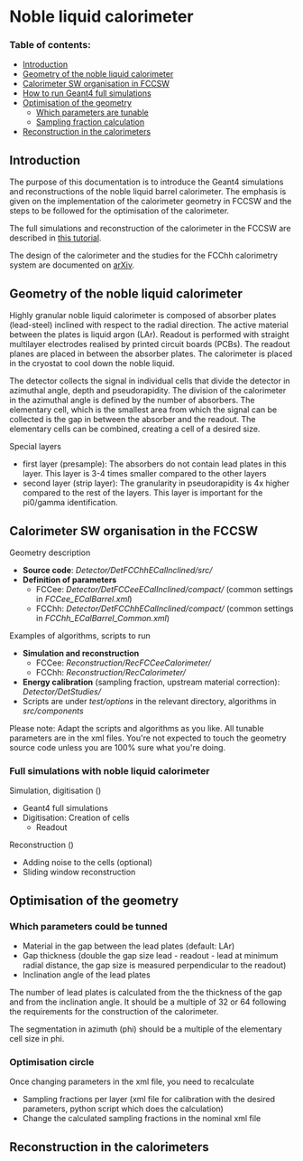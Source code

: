 # Noble liquid calorimeter

### Table of contents:
* [Introduction](#introduction)
* [Geometry of the noble liquid calorimeter](#ecal-geometry)
* [Calorimeter SW organisation in FCCSW](#code-where)
* [How to run Geant4 full simulations](#run-simulations)
* [Optimisation of the geometry](#optimisation)
  * [Which parameters are tunable](#parameters)
  * [Sampling fraction calculation](#sampling-fraction)
* [Reconstruction in the calorimeters](#reconstruction)

## Introduction

The purpose of this documentation is to introduce the Geant4 simulations and reconstructions of the noble liquid barrel calorimeter. The emphasis is given on the implementation of the calorimeter geometry in FCCSW and the steps to be followed for the optimisation of the calorimeter.

The full simulations and reconstruction of the calorimeter in the FCCSW are described in [this tutorial](https://hep-fcc.github.io/fcc-tutorials/full-detector-simulations/README.html).

The design of the calorimeter and the studies for the FCChh calorimetry system are documented on [arXiv](https://arxiv.org/abs/1912.09962).

## Geometry of the noble liquid calorimeter

Highly granular noble liquid calorimeter is composed of absorber plates (lead-steel) inclined with respect to the radial direction. The active material between the plates is liquid argon (LAr). Readout is performed with straight multilayer electrodes realised by printed circuit boards (PCBs). The readout planes are placed in between the absorber plates. The calorimeter is placed in the cryostat to cool down the noble liquid.

The detector collects the signal in individual cells that divide the detector in azimuthal angle, depth and pseudorapidity. The division of the calorimeter in the azimuthal angle is defined by the number of absorbers. The elementary cell, which is the smallest area from which the signal can be collected is the gap in between the absorber and the readout. The elementary cells can be combined, creating a cell of a desired size.

Special layers
- first layer (presample): The absorbers do not contain lead plates in this layer. This layer is 3-4 times smaller compared to the other layers
- second layer (strip layer): The granularity in pseudorapidity is 4x higher compared to the rest of the layers. This layer is important for the pi0/gamma identification.

## Calorimeter SW organisation in the FCCSW

Geometry description
- **Source code**: *Detector/DetFCChhECalInclined/src/*
- **Definition of parameters**
  - FCCee: *Detector/DetFCCeeECalInclined/compact/* (common settings in *FCCee_ECalBarrel.xml*)
  - FCChh: *Detector/DetFCChhECalInclined/compact/* (common settings in *FCChh_ECalBarrel_Common.xml*)

Examples of algorithms, scripts to run
- **Simulation and reconstruction**
   - FCCee: *Reconstruction/RecFCCeeCalorimeter/*
   - FCChh: *Reconstruction/RecCalorimeter/*
- **Energy calibration** (sampling fraction, upstream material correction): *Detector/DetStudies/*
- Scripts are under *test/options* in the relevant directory, algorithms in *src/components*
 
Please note: Adapt the scripts and algorithms as you like. All tunable parameters are in the xml files. You're not expected to touch the geometry source code unless you are 100\% sure what you're doing.

### Full simulations with noble liquid calorimeter

Simulation, digitisation ()
- Geant4 full simulations
- Digitisation: Creation of cells
  - Readout

Reconstruction ()
- Adding noise to the cells (optional)
- Sliding window reconstruction

## Optimisation of the geometry

### Which parameters could be tunned
- Material in the gap between the lead plates (default: LAr)
- Gap thickness (double the gap size lead - readout - lead at minimum radial distance, the gap size is measured perpendicular to the readout)
- Inclination angle of the lead plates

The number of lead plates is calculated from the the thickness of the gap and from the inclination angle. It should be a multiple of 32 or 64 following the requirements for the construction of the calorimeter.

The segmentation in azimuth (phi) should be a multiple of the elementary cell size in phi.

### Optimisation circle
Once changing parameters in the xml file, you need to recalculate
- Sampling fractions per layer (xml file for calibration with the desired parameters, python script which does the calculation)
- Change the calculated sampling fractions in the nominal xml file

## Reconstruction in the calorimeters
